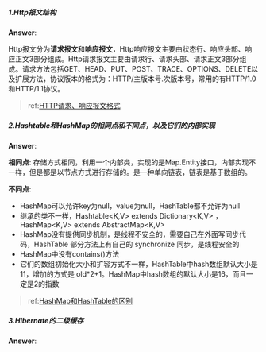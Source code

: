 ##### 1.Http报文结构

**Answer**: 

Http报文分为**请求报文**和**响应报文**，Http响应报文主要由状态行、响应头部、响应正文3部分组成。Http请求报文主要由请求行、请求头部、请求正文3部分组成。请求方法包括GET、HEAD、PUT、POST、TRACE、OPTIONS、DELETE以及扩展方法，协议版本的格式为：HTTP/主版本号.次版本号，常用的有HTTP/1.0和HTTP/1.1协议。

> ref:[HTTP请求、响应报文格式](http://blog.csdn.net/a19881029/article/details/14002273)



##### 2.Hashtable和HashMap的相同点和不同点，以及它们的内部实现

**Answer**: 

**相同点**: 存储方式相同，利用一个内部类，实现的是Map.Entity接口，内部实现不一样，但是都是以节点方式进行存储的。是一种单向链表，链表是基于数组的。

**不同点**: 
  - HashMap可以允许key为null，value为null，HashTable都不允许为null
  - 继承的类不一样，Hashtable<K,V> extends Dictionary<K,V> ，HashMap<K,V> extends AbstractMap<K,V>
  - HashMap没有提供同步机制，是线程不安全的，需要自己在外面写同步代码，HashTable 部分方法上有自己的 synchronize 同步，是线程安全的
  - HashMap中没有contains()方法
  - 它们的数组初始化大小和扩容方式不一样，HashTable中hash数组默认大小是11，增加的方式是 old*2+1。HashMap中hash数组的默认大小是16，而且一定是2的指数

> ref:[HashMap和HashTable的区别](http://www.cnblogs.com/wuqinglong/p/5746473.html)

##### 3.Hibernate的二级缓存

**Answer**: 

